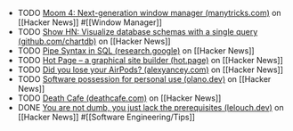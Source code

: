 - TODO [Moom 4: Next-generation window manager (manytricks.com)](https://news.ycombinator.com/item?id=41311269) on [[Hacker News]] #[[Window Manager]]
- TODO [Show HN: Visualize database schemas with a single query (github.com/chartdb)](https://news.ycombinator.com/item?id=41339308) on [[Hacker News]]
- TODO [Pipe Syntax in SQL (research.google)](https://news.ycombinator.com/item?id=41338877) on [[Hacker News]]
- TODO [Hot Page – a graphical site builder (hot.page)](https://news.ycombinator.com/item?id=41337356) on [[Hacker News]]
- TODO [Did you lose your AirPods? (alexyancey.com)](https://news.ycombinator.com/item?id=41334207) on [[Hacker News]]
- TODO [Software possession for personal use (olano.dev)](https://news.ycombinator.com/item?id=41300888) on [[Hacker News]]
- TODO [Death Cafe (deathcafe.com)](https://news.ycombinator.com/item?id=41338913) on [[Hacker News]]
- DONE [You are not dumb, you just lack the prerequisites (lelouch.dev)](https://news.ycombinator.com/item?id=41338354) on [[Hacker News]] #[[Software Engineering/Tips]]